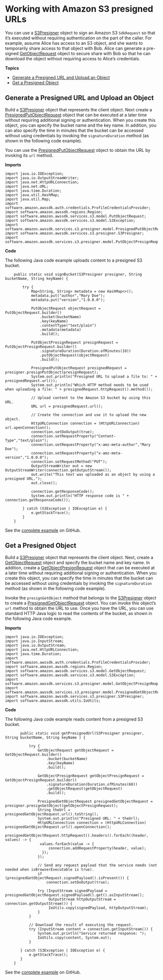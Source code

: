 # Working with Amazon S3 presigned URLs<a name="examples-s3-presign"></a>

You can use a [S3Presigner](http://docs.aws.amazon.com/sdk-for-java/latest/reference/software/amazon/awssdk/services/s3/presigner/S3Presigner.html) object to sign an Amazon S3 `SdkRequest` so that it’s executed without requiring authentication on the part of the caller\. For example, assume Alice has access to an S3 object, and she wants to temporarily share access to that object with Bob\. Alice can generate a pre\-signed [GetObjectRequest](http://docs.aws.amazon.com/sdk-for-java/latest/reference/software/amazon/awssdk/services/s3/model/GetObjectRequest.html) object to secure share with Bob so that he can download the object without requiring access to Alice’s credentials\.

**Topics**
+ [Generate a Presigned URL and Upload an Object](#generate-presignedurl)
+ [Get a Presigned Object](#get-presignedobject)

## Generate a Presigned URL and Upload an Object<a name="generate-presignedurl"></a>

Build a [S3Presigner](http://docs.aws.amazon.com/sdk-for-java/latest/reference/software/amazon/awssdk/services/s3/presigner/S3Presigner.html) object that represents the client object\. Next create a [PresignedPutObjectRequest](http://docs.aws.amazon.com/sdk-for-java/latest/reference/software/amazon/awssdk/services/s3/presigner/model/PresignedPutObjectRequest.html) object that can be executed at a later time without requiring additional signing or authentication\. When you create this object, you can specify the bucket name and the key name\. In addition, you can also specify the time in minutes that the bucket can be accessed without using credentials by invoking the `signatureDuration` method \(as shown in the following code example\)\.

You can use the [PresignedPutObjectRequest](http://docs.aws.amazon.com/sdk-for-java/latest/reference/software/amazon/awssdk/services/s3/presigner/model/PresignedPutObjectRequest.html) object to obtain the URL by invoking its `url` method\.

 **Imports** 

```
import java.io.IOException;
import java.io.OutputStreamWriter;
import java.net.HttpURLConnection;
import java.net.URL;
import java.time.Duration;
import java.util.HashMap;
import java.util.Map;
import software.amazon.awssdk.auth.credentials.ProfileCredentialsProvider;
import software.amazon.awssdk.regions.Region;
import software.amazon.awssdk.services.s3.model.PutObjectRequest;
import software.amazon.awssdk.services.s3.model.S3Exception;
import software.amazon.awssdk.services.s3.presigner.model.PresignedPutObjectRequest;
import software.amazon.awssdk.services.s3.presigner.S3Presigner;
import software.amazon.awssdk.services.s3.presigner.model.PutObjectPresignRequest;
```

 **Code** 

The following Java code example uploads content to a presigned S3 bucket\.

```
    public static void signBucket(S3Presigner presigner, String bucketName, String keyName) {

        try {
            Map<String, String> metadata = new HashMap<>();
            metadata.put("author","Mary Doe");
            metadata.put("version","1.0.0.0");

            PutObjectRequest objectRequest = PutObjectRequest.builder()
                .bucket(bucketName)
                .key(keyName)
                .contentType("text/plain")
                .metadata(metadata)
                .build();

            PutObjectPresignRequest presignRequest = PutObjectPresignRequest.builder()
                .signatureDuration(Duration.ofMinutes(10))
                .putObjectRequest(objectRequest)
                .build();

            PresignedPutObjectRequest presignedRequest = presigner.presignPutObject(presignRequest);
            System.out.println("Presigned URL to upload a file to: " + presignedRequest.url());
            System.out.println("Which HTTP method needs to be used when uploading a file: " + presignedRequest.httpRequest().method());

            // Upload content to the Amazon S3 bucket by using this URL.
            URL url = presignedRequest.url();

            // Create the connection and use it to upload the new object.
            HttpURLConnection connection = (HttpURLConnection) url.openConnection();
            connection.setDoOutput(true);
            connection.setRequestProperty("Content-Type","text/plain");
            connection.setRequestProperty("x-amz-meta-author","Mary Doe");
            connection.setRequestProperty("x-amz-meta-version","1.0.0.0");
            connection.setRequestMethod("PUT");
            OutputStreamWriter out = new OutputStreamWriter(connection.getOutputStream());
            out.write("This text was uploaded as an object by using a presigned URL.");
            out.close();

            connection.getResponseCode();
            System.out.println("HTTP response code is " + connection.getResponseCode());

        } catch (S3Exception | IOException e) {
            e.getStackTrace();
        }
    }
```

See the [complete example](https://github.com/awsdocs/aws-doc-sdk-examples/blob/master/javav2/example_code/s3/src/main/java/com/example/s3/GeneratePresignedUrlAndUploadObject.java) on GitHub\.

## Get a Presigned Object<a name="get-presignedobject"></a>

Build a [S3Presigner](http://docs.aws.amazon.com/sdk-for-java/latest/reference/software/amazon/awssdk/services/s3/presigner/S3Presigner.html) object that represents the client object\. Next, create a [GetObjectRequest](http://docs.aws.amazon.com/sdk-for-java/latest/reference/software/amazon/awssdk/services/s3/model/GetObjectRequest.html) object and specify the bucket name and key name\. In addition, create a [GetObjectPresignRequest](http://docs.aws.amazon.com/sdk-for-java/latest/reference/software/amazon/awssdk/services/s3/presigner/model/GetObjectPresignRequest.html) object that can be executed at a later time without requiring additional signing or authentication\. When you create this object, you can specify the time in minutes that the bucket can be accessed without using credentials by invoking the `signatureDuration` method \(as shown in the following code example\)\.

Invoke the `presignGetObject` method that belongs to the [S3Presigner](http://docs.aws.amazon.com/sdk-for-java/latest/reference/software/amazon/awssdk/services/s3/presigner/S3Presigner.html) object to create a [PresignedGetObjectRequest](https://sdk.amazonaws.com/java/api/latest/software/amazon/awssdk/services/s3/presigner/model/PresignedGetObjectRequest.html) object\. You can invoke this object’s `url` method to obtain the URL to use\. Once you have the URL, you can use standard HTTP Java logic to read the contents of the bucket, as shown in the following Java code example\.

 **Imports** 

```
import java.io.IOException;
import java.io.InputStream;
import java.io.OutputStream;
import java.net.HttpURLConnection;
import java.time.Duration;
import software.amazon.awssdk.auth.credentials.ProfileCredentialsProvider;
import software.amazon.awssdk.regions.Region;
import software.amazon.awssdk.services.s3.model.GetObjectRequest;
import software.amazon.awssdk.services.s3.model.S3Exception;
import software.amazon.awssdk.services.s3.presigner.model.GetObjectPresignRequest;
import software.amazon.awssdk.services.s3.presigner.model.PresignedGetObjectRequest;
import software.amazon.awssdk.services.s3.presigner.S3Presigner;
import software.amazon.awssdk.utils.IoUtils;
```

 **Code** 

The following Java code example reads content from a presigned S3 bucket\.

```
       public static void getPresignedUrl(S3Presigner presigner, String bucketName, String keyName ) {

           try {
               GetObjectRequest getObjectRequest = GetObjectRequest.builder()
                   .bucket(bucketName)
                   .key(keyName)
                   .build();

               GetObjectPresignRequest getObjectPresignRequest = GetObjectPresignRequest.builder()
                   .signatureDuration(Duration.ofMinutes(60))
                   .getObjectRequest(getObjectRequest)
                   .build();

               PresignedGetObjectRequest presignedGetObjectRequest = presigner.presignGetObject(getObjectPresignRequest);
               String theUrl = presignedGetObjectRequest.url().toString();
               System.out.println("Presigned URL: " + theUrl);
               HttpURLConnection connection = (HttpURLConnection) presignedGetObjectRequest.url().openConnection();
               presignedGetObjectRequest.httpRequest().headers().forEach((header, values) -> {
                values.forEach(value -> {
                    connection.addRequestProperty(header, value);
                 });
               });

               // Send any request payload that the service needs (not needed when isBrowserExecutable is true).
               if (presignedGetObjectRequest.signedPayload().isPresent()) {
                   connection.setDoOutput(true);

               try (InputStream signedPayload = presignedGetObjectRequest.signedPayload().get().asInputStream();
                    OutputStream httpOutputStream = connection.getOutputStream()) {
                    IoUtils.copy(signedPayload, httpOutputStream);
               }
           }

           // Download the result of executing the request.
           try (InputStream content = connection.getInputStream()) {
               System.out.println("Service returned response: ");
               IoUtils.copy(content, System.out);
           }

       } catch (S3Exception | IOException e) {
           e.getStackTrace();
       }
    }
```

See the [complete example](https://github.com/awsdocs/aws-doc-sdk-examples/blob/master/javav2/example_code/s3/src/main/java/com/example/s3/GetObjectPresignedUrl.java) on GitHub\.
